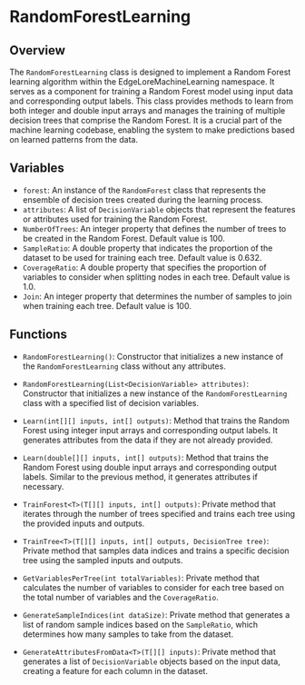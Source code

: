# RandomForestLearning

## Overview
The `RandomForestLearning` class is designed to implement a Random Forest learning algorithm within the EdgeLoreMachineLearning namespace. It serves as a component for training a Random Forest model using input data and corresponding output labels. This class provides methods to learn from both integer and double input arrays and manages the training of multiple decision trees that comprise the Random Forest. It is a crucial part of the machine learning codebase, enabling the system to make predictions based on learned patterns from the data.

## Variables
- `forest`: An instance of the `RandomForest` class that represents the ensemble of decision trees created during the learning process.
- `attributes`: A list of `DecisionVariable` objects that represent the features or attributes used for training the Random Forest.
- `NumberOfTrees`: An integer property that defines the number of trees to be created in the Random Forest. Default value is 100.
- `SampleRatio`: A double property that indicates the proportion of the dataset to be used for training each tree. Default value is 0.632.
- `CoverageRatio`: A double property that specifies the proportion of variables to consider when splitting nodes in each tree. Default value is 1.0.
- `Join`: An integer property that determines the number of samples to join when training each tree. Default value is 100.

## Functions
- `RandomForestLearning()`: Constructor that initializes a new instance of the `RandomForestLearning` class without any attributes.
  
- `RandomForestLearning(List<DecisionVariable> attributes)`: Constructor that initializes a new instance of the `RandomForestLearning` class with a specified list of decision variables.

- `Learn(int[][] inputs, int[] outputs)`: Method that trains the Random Forest using integer input arrays and corresponding output labels. It generates attributes from the data if they are not already provided.

- `Learn(double[][] inputs, int[] outputs)`: Method that trains the Random Forest using double input arrays and corresponding output labels. Similar to the previous method, it generates attributes if necessary.

- `TrainForest<T>(T[][] inputs, int[] outputs)`: Private method that iterates through the number of trees specified and trains each tree using the provided inputs and outputs.

- `TrainTree<T>(T[][] inputs, int[] outputs, DecisionTree tree)`: Private method that samples data indices and trains a specific decision tree using the sampled inputs and outputs.

- `GetVariablesPerTree(int totalVariables)`: Private method that calculates the number of variables to consider for each tree based on the total number of variables and the `CoverageRatio`.

- `GenerateSampleIndices(int dataSize)`: Private method that generates a list of random sample indices based on the `SampleRatio`, which determines how many samples to take from the dataset.

- `GenerateAttributesFromData<T>(T[][] inputs)`: Private method that generates a list of `DecisionVariable` objects based on the input data, creating a feature for each column in the dataset.
